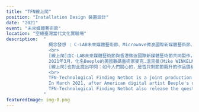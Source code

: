 ```yaml
---
title: "TFN線上爬"
position: "Installation Design 裝置設計"
date: "2021"
event: "未來媒體藝術節"
location: "空總臺灣當代文化實驗場"
description:  "
                概念發想 : C-LAB未來媒體藝術節、Microwave微波國際新媒體藝術節、張欣語、林志輝<br>
                <br>
                [線上爬]由C-LAB未來媒體藝術節與香港微波國際新媒體藝術節共同製作，以當前備受關注的非同值化待斃NFT(non-fungible token)數位作品的買賣訊息為標的，設計過的網路爬蟲會自動搜尋NFT相關訊息，並進行關鍵字比對，觀者可透過網站，瀏覽網路爬蟲從搜尋到比對的運作畫面。<br>
                2021年3月，化名Beeple的美國數碼藝術家麥克.溫克曼(Mike WINKELMANN)其數位作品<Everydays: The First 5000 Days>以破天荒高價七千萬美元、約新台幣十九億元售出，瞬間引爆NFT新熱潮，一段原始程式碼、一則推文、一段影片、一首曲子乃至衣服古典化做的數位授權都可能以天價成交。<br>
                [線上爬]也對此提出叩問：如今人們關心的，是否只剩節節飆升的作品價格以及NFT市場？<br>
                <br>
                TFN-Technological Finding Netbot is a joint production of the Taiwan C-LAB Future Media Arts Festival and the Hong Kong Microwave International NewMedia Arts Festival. The work explores the information of the current highprofile NFT(non-fungible token) trading market. The designed web crawler will automatically search for NFT-related information and analyze the keywords. The audience can also see the process of how the web crawler searches and analyzes the NFT information on the website.<br>
                In March 2021, after American digital artist Beeple's digital work Everydays: The First 5000 Days was sold for an unprecedentedly high price of US$70 million (about NT$1.9 billion). It instantly detonated a heated wave of NFT trends. Tweets, videos, a piece of music and even a digital license for a classical painting could sell at sky-high prices.<br>
                TFN-Technological Finding Netbot also release the question: Are people only concerned about the soaring prices of NFTs and how to join in the NFT market nowadays?<br>
              "
featuredImage: img-0.png
---
```

